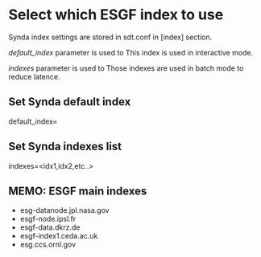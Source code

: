 # Select which ESGF index to use

Synda index settings are stored in sdt.conf in [index] section.

*default_index* parameter is used to
This index is used in interactive mode.

*indexes* parameter is used to
Those indexes are used in batch mode to reduce latence.

## Set Synda default index

default_index=<index>

## Set Synda indexes list

indexes=<idx1,idx2,etc..>

## MEMO: ESGF main indexes

* esg-datanode.jpl.nasa.gov
* esgf-node.ipsl.fr
* esgf-data.dkrz.de
* esgf-index1.ceda.ac.uk
* esg.ccs.ornl.gov


